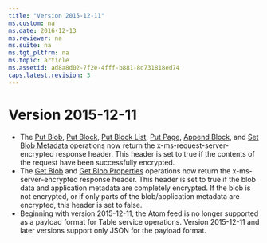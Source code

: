 ```yaml
---
title: "Version 2015-12-11"
ms.custom: na
ms.date: 2016-12-13
ms.reviewer: na
ms.suite: na
ms.tgt_pltfrm: na
ms.topic: article
ms.assetid: ad8a8d02-7f2e-4fff-b881-8d731818ed74
caps.latest.revision: 3
---
```

# Version 2015-12-11

- The [Put Blob](../fileservices/Put-Blob.md), [Put Block](../fileservices/Put-Block.md), [Put Block List](../fileservices/Put-Block-List.md), [Put Page](../fileservices/Put-Page.md), [Append Block](../fileservices/Append-Block.md), and [Set Blob Metadata](../fileservices/Set-Blob-Metadata.md) operations now return the x-ms-request-server-encrypted response header. This header is set to true if the contents of the request have been successfully encrypted.
- The [Get Blob](../fileservices/Get-Blob.md) and [Get Blob Properties](../fileservices/Get-Blob-Properties.md) operations now return the x-ms-server-encrypted response header. This header is set to true if the blob data and application metadata are completely encrypted. If the blob is not encrypted, or if only parts of the blob/application metadata are encrypted, this header is set to false.
- Beginning with version 2015-12-11, the Atom feed is no longer supported as a payload format for Table service operations. Version 2015-12-11 and later versions support only JSON for the payload format.
